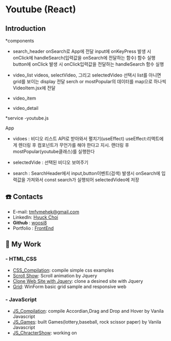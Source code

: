 # **Youtube** (React)

## Introduction

\*components

- search_header
  onSearch로 App에 전달
  input에 onKeyPress 발생 시 onClick에 handleSearch(입력값을 onSearch에 전달하는 함수) 함수 실행
  button에 onClick 발생 시 onClick입력값을 전달하는 handleSearch 함수 실행

- video_list
  videos, selectVideo, 그리고 selectedVideo 선택시 list를 아니면 grid를 보이는 display 전달
  serch or mostPopular의 데이터를 map으로 하나씩 VideoItem.jsx에 전달

- video_item

- video_detail

\*service
-youtube.js

App

- vidoes : 비디오 리스트 API로 받아와서 펼치기(useEffect)
  useEffect:리액트에게 렌더링 후 컴포넌트가 무언가를 해야 한다고 지시.
  랜더링 후 mostPopular(youtube클래스)를 실행한다

- selectedVide : 선택된 비디오 보여주기
- search : SearchHeader에서 input,button이벤트(검색) 발생시 onSearch에 입력값을 가져와서 const search가 실행되어 selectedVideo에 저장

## ☎️ Contacts

- E-mail: [tmfvmehek@gmail.com](mailto:tmfvmehek@gmail.com)
- LinkedIn: [Hyuck Choi](https://www.linkedin.com/in/hyuck-choi-77923512b/)
- **Github** : [woosi8](https://github.com/woosi8)
- Portfolio : [FrontEnd](https://woosi8.github.io/Frontend_Web_Developer/)

## 📁 My Work

### - HTML,CSS

- [CSS_Compilation](https://github.com/woosi8/css_compilation/tree/master/Simple_Css): compile simple css examples
- [Scroll Show](https://github.com/woosi8/css_compilation/tree/master/scroll-show): Scroll animation by Jquery
- [Clone Web Site with Jquery](https://github.com/woosi8/Css-Waxom): clone a desined site with Jquery
- [Grid](https://github.com/woosi8/css_compilation/tree/master/Grid): WinForm basic grid sample and responsive web

### - JavaScript

- [JS_Compilation](https://github.com/woosi8/js_compilation/tree/master/Examples): compile Accordian,Drag and Drop and Hover by Vanila Javascript
- [JS_Games](https://github.com/woosi8/js_compilation/tree/master/Games): built Games(lottery,baseball, rock scissor paper) by Vanila Javascript
- [JS_ChracterShow](https://github.com/woosi8/js_compilation/tree/master/Character%20Show): working on
